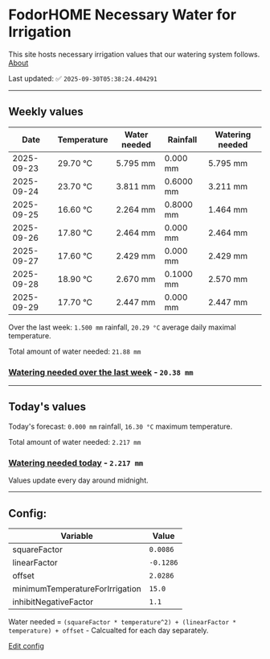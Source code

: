 # FodorHOME Necessary Water for Irrigation

This site hosts necessary irrigation values that our watering system follows. [About](https://github.com/redyau/irrigation)

Last updated: ✅ `2025-09-30T05:38:24.404291`

---

## Weekly values

| Date | Temperature | Water needed | Rainfall | Watering needed |
|-----|-----|-----|-----|-----|
| 2025-09-23 | 29.70 °C | 5.795 mm | 0.000 mm | 5.795 mm |
| 2025-09-24 | 23.70 °C | 3.811 mm | 0.6000 mm | 3.211 mm |
| 2025-09-25 | 16.60 °C | 2.264 mm | 0.8000 mm | 1.464 mm |
| 2025-09-26 | 17.80 °C | 2.464 mm | 0.000 mm | 2.464 mm |
| 2025-09-27 | 17.60 °C | 2.429 mm | 0.000 mm | 2.429 mm |
| 2025-09-28 | 18.90 °C | 2.670 mm | 0.1000 mm | 2.570 mm |
| 2025-09-29 | 17.70 °C | 2.447 mm | 0.000 mm | 2.447 mm |


Over the last week: `1.500 mm` rainfall, `20.29 °C` average daily maximal temperature.

Total amount of water needed: `21.88 mm`

### [Watering needed over the last week](lastweek.txt) - `20.38 mm`

---

## Today's values

Today's forecast: `0.000 mm` rainfall, `16.30 °C` maximum temperature.

Total amount of water needed: `2.217 mm`

### [Watering needed today](today.txt) - `2.217 mm`

Values update every day around midnight.

---

## Config:

| Variable | Value |
|-----|-----|
| squareFactor | `0.0086` |
| linearFactor | `-0.1286` |
| offset | `2.0286` |
| minimumTemperatureForIrrigation | `15.0` |
| inhibitNegativeFactor | `1.1` |

Water needed = `(squareFactor * temperature^2) + (linearFactor * temperature) + offset` - Calcualted for each day separately.

[Edit config](https://github.com/RedyAu/irrigation/edit/main/config.json)
